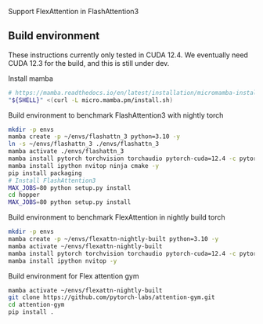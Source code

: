 

Support FlexAttention in FlashAttention3


## Build environment

These instructions currently only tested in CUDA 12.4. We eventually need CUDA 12.3 for the build, and this is still under dev.


Install mamba
```bash
# https://mamba.readthedocs.io/en/latest/installation/micromamba-installation.html
"${SHELL}" <(curl -L micro.mamba.pm/install.sh)
```

Build environment to benchmark FlashAttention3 with nightly torch
```bash
mkdir -p envs
mamba create -p ~/envs/flashattn_3 python=3.10 -y
ln -s ~/envs/flashattn_3 ./envs/flashattn_3
mamba activate ./envs/flashattn_3
mamba install pytorch torchvision torchaudio pytorch-cuda=12.4 -c pytorch-nightly -c nvidia -y
mamba install ipython nvitop ninja cmake -y
pip install packaging
# Install FlashAttention3
MAX_JOBS=80 python setup.py install
cd hopper
MAX_JOBS=80 python setup.py install
```


Build environment to benchmark FlexAttention in nightly build torch
```bash
mkdir -p envs
mamba create -p ~/envs/flexattn-nightly-built python=3.10 -y
mamba activate ~/envs/flexattn-nightly-built
mamba install pytorch torchvision torchaudio pytorch-cuda=12.4 -c pytorch-nightly -c nvidia -y
mamba install ipython nvitop -y
```

Build environment for Flex attention gym
```bash
mamba activate ~/envs/flexattn-nightly-built
git clone https://github.com/pytorch-labs/attention-gym.git
cd attention-gym
pip install .
```